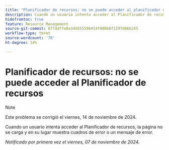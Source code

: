 ```yaml
---
title: "Planificador de recursos: no se puede acceder al planificador de recursos"
description: Cuando un usuario intenta acceder al Planificador de recursos, la página no se carga y en su lugar muestra cuadros de error o un mensaje de error.
hidefromtoc: true
feature: Resource Management
source-git-commit: 877d4ffe0a345655506414f880b8f1197d866245
workflow-type: tm+mt
source-wordcount: '70'
ht-degree: 14%

---
```


# Planificador de recursos: no se puede acceder al Planificador de recursos

>[!NOTE]
>
>Este problema se corrigió el viernes, 14 de noviembre de 2024.

Cuando un usuario intenta acceder al Planificador de recursos, la página no se carga y en su lugar muestra cuadros de error o un mensaje de error.

_Notificado por primera vez el viernes, 07 de noviembre de 2024._
